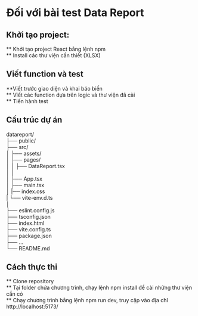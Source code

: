 # Đối với bài test Data Report

## Khởi tạo project:
** Khởi tạo project React bằng lệnh npm  
** Install các thư viện cần thiết (XLSX)  

## Viết function và test
**Viết trước giao diện và khai báo biến  
** Viết các function dựa trên logic và thư viện đã cài  
** Tiến hành test  

## Cấu trúc dự án

datareport/  
├── public/  
├── src/  
│   ├── assets/  
│   ├── pages/  
│   │   ├── DataReport.tsx  
│   │  
│   ├── App.tsx   
│   ├── main.tsx  
│   |── index.css  
|   └── vite-env.d.ts  
│  
├── eslint.config.js  
├── tsconfig.json  
├── index.html  
├── vite.config.ts  
├── package.json  
├── ...  
└── README.md  


## Cách thực thi
** Clone repository  
** Tại folder chứa chương trình, chạy lệnh npm install để cài những thư viện cần có  
** Chạy chương trình bằng lệnh npm run dev, truy cập vào địa chỉ http://localhost:5173/  